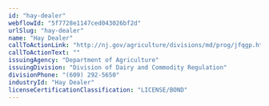 ```yaml
---
id: "hay-dealer"
webflowId: "5f7728e1147ced043026bf2d"
urlSlug: "hay-dealer"
name: "Hay Dealer"
callToActionLink: "http://nj.gov/agriculture/divisions/md/prog/jfqgp.html#top"
callToActionText: ""
issuingAgency: "Department of Agriculture"
issuingDivision: "Division of Dairy and Commodity Regulation"
divisionPhone: "(609) 292-5650"
industryId: "Hay Dealer"
licenseCertificationClassification: "LICENSE/BOND"
---
```

